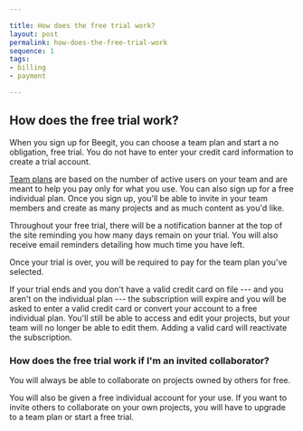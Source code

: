 ```yaml
---

title: How does the free trial work?
layout: post
permalink: how-does-the-free-trial-work
sequence: 1 
tags:
- billing
- payment

---
```


## How does the free trial work?
When you sign up for Beegit, you can choose a team plan and start a no obligation, free trial. You do not have to enter your credit card information to create a trial account. 

[Team plans](https://beegit.com/pricing) are based on the number of active users on your team and are meant to help you pay only for what you use. You can also sign up for a free individual plan. Once you sign up, you'll be able to invite in your team members and create as many projects and as much content as you'd like. 

Throughout your free trial, there will be a notification banner at the top of the site reminding you how many days remain on your trial. You will also receive email reminders detailing how much time you have left. 

Once your trial is over, you will be required to pay for the team plan you've selected. 

If your trial ends and you don't have a valid credit card on file --- and you aren't on the individual plan --- the subscription will expire and you will be asked to enter a valid credit card or convert your account to a free individual plan. You'll still be able to access and edit your projects, but your team will no longer be able to edit them. Adding a valid card will reactivate the subscription. 

### How does the free trial work if I'm an invited collaborator? 
You will always be able to collaborate on projects owned by others for free. 

You will also be given a free individual account for your use. If you want to invite others to collaborate on your own projects, you will have to upgrade to a team plan or start a free trial. 

